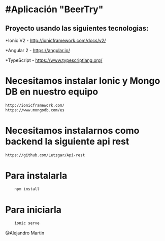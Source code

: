 #Aplicación "BeerTry"
=========================

## Proyecto usando las siguientes tecnologias:

*Ionic V2 - http://ionicframework.com/docs/v2/

*Angular 2 - https://angular.io/

*TypeScript - https://www.typescriptlang.org/

# Necesitamos instalar Ionic y Mongo DB en nuestro equipo

```bash
http://ionicframework.com/
https://www.mongodb.com/es
```
# Necesitamos instalarnos como backend la siguiente api rest

```bash
https://github.com/Letzgar/Api-rest 
```

# Para instalarla

```bash
	npm install
```

# Para iniciarla

```bash
	ionic serve
```

@Alejandro Martin
